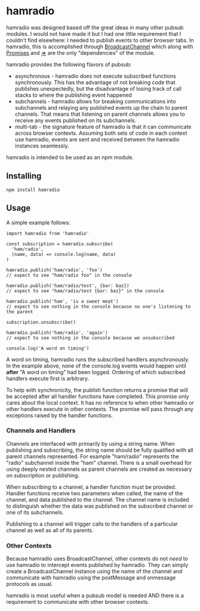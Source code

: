 # hamradio

hamradio was designed based off the great ideas in many other pubsub modules.
I would not have made it but I had one little requirement that I couldn't find
elsewhere: I needed to publish events to other browser tabs. In hamradio, this
is accomplished through [BroadcastChannel](https://developer.mozilla.org/en-US/docs/Web/API/Broadcast_Channel_API)
which along with [Promises](https://developer.mozilla.org/en-US/docs/Web/JavaScript/Reference/Global_Objects/Promise)
and [=>](https://developer.mozilla.org/en-US/docs/Web/JavaScript/Reference/Functions/Arrow_functions)
are the only "dependencies" of the module.

hamradio provides the following flavors of pubsub:
* asynchronous - hamradio does not execute subscribed functions synchronously.
  This has the advantage of not breaking code that publishes unexpectedly, but the
  disadvantage of losing track of call stacks to where the publishing event happened
* subchannels - hamradio allows for breaking communications into subchannels and
  relaying any published events up the chain to parent channels. That means that
  listening on parent channels allows you to receive any events published on its
  subchannels.
* multi-tab - the signature feature of hamradio is that it can communicate across
  browser contexts. Assuming both sets of code in each context use hamradio, events
  are sent and received between the hamradio instances seamlessly.

hamradio is intended to be used as an npm module.

## Installing

```
npm install hamradio
```

## Usage

A simple example follows:
```
import hamradio from 'hamradio'

const subscription = hamradio.subscribe(
  'ham/radio',
  (name, data) => console.log(name, data)
)

hamradio.publish('ham/radio', 'foo')
// expect to see "ham/radio foo" in the console

hamradio.publish('ham/radio/test', {bar: baz})
// expect to see "ham/radio/test {bar: baz}" in the console

hamradio.publish('ham', 'is a sweet meat')
// expect to see nothing in the console because no one's listening to the parent

subscription.unsubscribe()

hamradio.publish('ham/radio', 'again')
// expect to see nothing in the console because we unsubscribed

console.log('A word on timing')
```

A word on timing, hamradio runs the subscribed handlers asynchronously. In the example above, none of the console.log events would happen until **after**
"A word on timing" had been logged. Ordering of which subscribed handlers execute
first is arbitrary.

To help with synchronicity, the publish function returns a promise that will be
accepted after all handler functions have completed. This promise only cares about
the local context. It has no reference to when other hamradio or other handlers
execute in other contexts. The promise will pass through any exceptions raised by
the handler functions.

### Channels and Handlers
Channels are interfaced with primarily by using a string name. When publishing
and subscribing, the string name should be fully qualified with all parent channels
represented. For example "ham/radio" represents the "radio" subchannel inside the
"ham" channel. There is a small overhead for using deeply nested channels as
parent channels are created as necessary on subscription or publishing.

When subscribing to a channel, a handler function must be provided. Handler functions
receive two parameters when called, the name of the channel, and data published to
the channel. The channel name is included to distinguish whether the data was
published on the subscribed channel or one of its subchannels.

Publishing to a channel will trigger calls to the handlers of a particular channel
as well as all of its parents.

### Other Contexts

Because hamradio uses BroadcastChannel, other contexts do not *need* to use
hamradio to intercept events published by hamradio. They can simply create a
BroadcastChannel instance using the name of the channel and communicate with hamradio
using the postMessage and onmessage protocols as usual.

hamradio is most useful when a pubsub model is needed AND there is a requirement
to communicate with other browser contexts.
